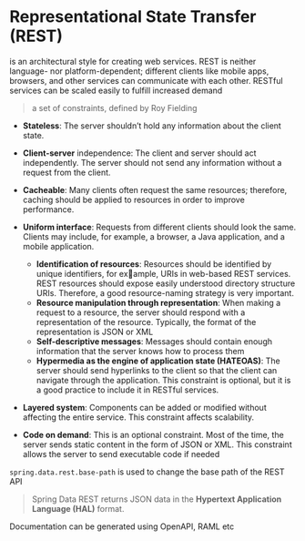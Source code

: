 # Representational State Transfer (REST)
is an architectural style for creating web services. REST
is neither language- nor platform-dependent; different clients like mobile apps, browsers, and
other services can communicate with each other. RESTful services can be scaled easily to fulfill
increased demand

> a set of constraints, defined by Roy Fielding


- **Stateless**: The server shouldn’t hold any information about the client state.
- **Client-server** independence: The client and server should act independently. The server
should not send any information without a request from the client.
- **Cacheable**: Many clients often request the same resources; therefore, caching should be
applied to resources in order to improve performance.
- **Uniform interface**: Requests from different clients should look the same. Clients may
include, for example, a browser, a Java application, and a mobile application.
  - **Identification of resources**: Resources should be identified by unique identifiers, for example, URIs in web-based REST services. REST resources should expose easily understood
    directory structure URIs. Therefore, a good resource-naming strategy is very important.
  - **Resource manipulation through representation**: When making a request to a resource,
    the server should respond with a representation of the resource. Typically, the format of
    the representation is JSON or XML
  - **Self-descriptive messages**: Messages should contain enough information that the server
    knows how to process them
  - **Hypermedia as the engine of application state (HATEOAS)**: The server should send
    hyperlinks to the client so that the client can navigate through the application. This
    constraint is optional, but it is a good practice to include it in RESTful services.

- **Layered system**: Components can be added or modified without affecting the entire
service. This constraint affects scalability.
- **Code on demand**: This is an optional constraint. Most of the time, the server sends static
content in the form of JSON or XML. This constraint allows the server to send executable
code if needed

`spring.data.rest.base-path` is used to change the base path of the REST API

> Spring Data REST returns JSON data in the **Hypertext Application Language (HAL)** format.

Documentation can be generated using OpenAPI, RAML etc

